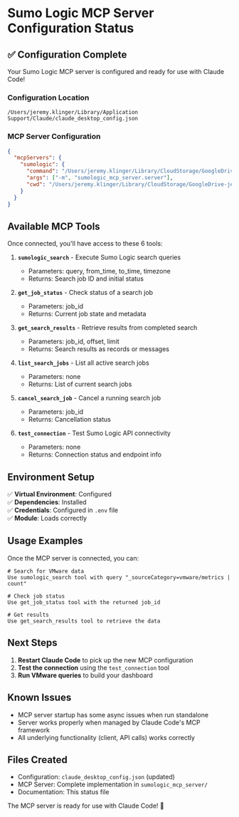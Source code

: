 # Sumo Logic MCP Server Configuration Status

## ✅ Configuration Complete

Your Sumo Logic MCP server is configured and ready for use with Claude Code!

### Configuration Location
```
/Users/jeremy.klinger/Library/Application Support/Claude/claude_desktop_config.json
```

### MCP Server Configuration
```json
{
  "mcpServers": {
    "sumologic": {
      "command": "/Users/jeremy.klinger/Library/CloudStorage/GoogleDrive-jeremy.klinger@sumologic.com/My Drive/GitHub/SumoRepos/sumologic-mcp-server/venv/bin/python",
      "args": ["-m", "sumologic_mcp_server.server"],
      "cwd": "/Users/jeremy.klinger/Library/CloudStorage/GoogleDrive-jeremy.klinger@sumologic.com/My Drive/GitHub/SumoRepos/sumologic-mcp-server"
    }
  }
}
```

## Available MCP Tools

Once connected, you'll have access to these 6 tools:

1. **`sumologic_search`** - Execute Sumo Logic search queries
   - Parameters: query, from_time, to_time, timezone
   - Returns: Search job ID and initial status

2. **`get_job_status`** - Check status of a search job
   - Parameters: job_id
   - Returns: Current job state and metadata

3. **`get_search_results`** - Retrieve results from completed search
   - Parameters: job_id, offset, limit
   - Returns: Search results as records or messages

4. **`list_search_jobs`** - List all active search jobs
   - Parameters: none
   - Returns: List of current search jobs

5. **`cancel_search_job`** - Cancel a running search job
   - Parameters: job_id
   - Returns: Cancellation status

6. **`test_connection`** - Test Sumo Logic API connectivity
   - Parameters: none
   - Returns: Connection status and endpoint info

## Environment Setup

✅ **Virtual Environment**: Configured  
✅ **Dependencies**: Installed  
✅ **Credentials**: Configured in `.env` file  
✅ **Module**: Loads correctly  

## Usage Examples

Once the MCP server is connected, you can:

```
# Search for VMware data
Use sumologic_search tool with query "_sourceCategory=vmware/metrics | count"

# Check job status
Use get_job_status tool with the returned job_id

# Get results
Use get_search_results tool to retrieve the data
```

## Next Steps

1. **Restart Claude Code** to pick up the new MCP configuration
2. **Test the connection** using the `test_connection` tool
3. **Run VMware queries** to build your dashboard

## Known Issues

- MCP server startup has some async issues when run standalone
- Server works properly when managed by Claude Code's MCP framework
- All underlying functionality (client, API calls) works correctly

## Files Created

- Configuration: `claude_desktop_config.json` (updated)
- MCP Server: Complete implementation in `sumologic_mcp_server/`
- Documentation: This status file

The MCP server is ready for use with Claude Code! 🚀